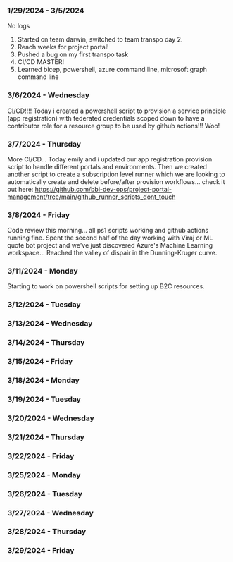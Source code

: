 ### 1/29/2024 - 3/5/2024

No logs

1. Started on team darwin, switched to team transpo day 2.
2. Reach weeks for project portal!
3. Pushed a bug on my first transpo task
4. CI/CD MASTER!
5. Learned bicep, powershell, azure command line, microsoft graph command line

### 3/6/2024 - Wednesday

CI/CD!!!! Today i created a powershell script to provision a service principle (app registration) with federated credentials scoped down to have a contributor role for a resource group to be used by github actions!!! Woo!

### 3/7/2024 - Thursday

More CI/CD... Today emily and i updated our app registration provision script to handle different portals and environments. Then we created another script to create a subscription level runner which we are looking to automatically create and delete before/after provision workflows... check it out here: https://github.com/bbi-dev-ops/project-portal-management/tree/main/github_runner_scripts_dont_touch

### 3/8/2024 - Friday

Code review this morning... all ps1 scripts working and github actions running fine. Spent the second half of the day working with Viraj or ML quote bot project and we've just discovered Azure's Machine Learning workspace... Reached the valley of dispair in the Dunning-Kruger curve.

### 3/11/2024 - Monday

Starting to work on powershell scripts for setting up B2C resources.

### 3/12/2024 - Tuesday

### 3/13/2024 - Wednesday

### 3/14/2024 - Thursday

### 3/15/2024 - Friday

### 3/18/2024 - Monday

### 3/19/2024 - Tuesday

### 3/20/2024 - Wednesday

### 3/21/2024 - Thursday

### 3/22/2024 - Friday

### 3/25/2024 - Monday

### 3/26/2024 - Tuesday

### 3/27/2024 - Wednesday

### 3/28/2024 - Thursday

### 3/29/2024 - Friday

